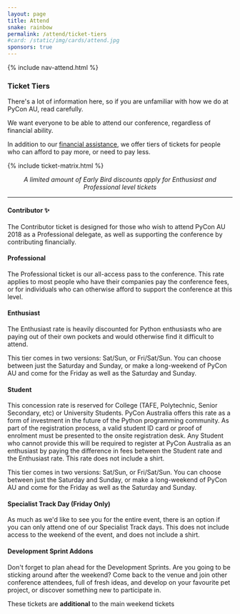 ```yaml
---
layout: page
title: Attend
snake: rainbow
permalink: /attend/ticket-tiers
#card: /static/img/cards/attend.jpg
sponsors: true
---
```


{% include nav-attend.html %}

### Ticket Tiers

There's a lot of information here, so if you are unfamiliar with how we do at PyCon AU, read carefully. 

We want everyone to be able to attend our conference, regardless of financial ability. 

In addition to our [financial assistance](/assistance), we offer tiers of tickets for people who can afford to pay more, or need to pay less. 

{% include ticket-matrix.html %}

<p align="center"><i>A limited amount of Early Bird discounts apply for Enthusiast and Professional level tickets</i></p>

<hr>

<a name="contributor"></a>
#### Contributor ✨

The Contributor ticket is designed for those who wish to attend PyCon AU 2018 as a Professional delegate, as well as supporting the conference by contributing financially.

#### Professional

The Professional ticket is our all-access pass to the conference. This rate applies to most people who have their companies pay the conference fees, or for individuals who can otherwise afford to support the conference at this level.

#### Enthusiast

The Enthusiast rate is heavily discounted for Python enthusiasts who are paying out of their own pockets and would otherwise find it difficult to attend.

This tier comes in two versions: Sat/Sun, or Fri/Sat/Sun. You can choose between just the Saturday and Sunday, or make a long-weekend of PyCon AU and come for the Friday as well as the Saturday and Sunday.

#### Student

This concession rate is reserved for College (TAFE, Polytechnic, Senior Secondary, etc) or University Students. PyCon Australia offers this rate as a form of investment in the future of the Python programming community. As part of the registration process, a valid student ID card or proof of enrolment must be presented to the onsite registration desk. Any Student who cannot provide this will be required to register at PyCon Australia as an enthusiast by paying the difference in fees between the Student rate and the Enthusiast rate. This rate does not include a shirt. 

This tier comes in two versions: Sat/Sun, or Fri/Sat/Sun. You can choose between just the Saturday and Sunday, or make a long-weekend of PyCon AU and come for the Friday as well as the Saturday and Sunday.

#### Specialist Track Day (Friday Only)

As much as we'd like to see you for the entire event, there is an option if you can only attend one of our Specialist Track days. This does not include access to the weekend of the event, and does not include a shirt. 


#### Development Sprint Addons

Don't forget to plan ahead for the Development Sprints. Are you going to be
sticking around after the weekend? Come back to the venue and join other
conference attendees, full of fresh ideas, and develop on your favourite pet
project, or discover something new to participate in.

These tickets are **additional** to the main weekend tickets
